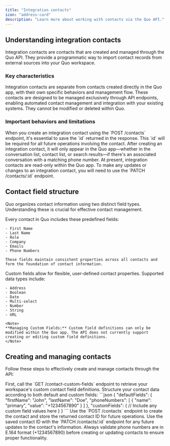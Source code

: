```yaml
---
title: "Integration contacts"
icon: "address-card"
description: "Learn more about working with contacts via the Quo API."
---
```


## Understanding integration contacts

Integration contacts are contacts that are created and managed through the Quo API. They provide a programmatic way to import contact records from external sources into your Quo workspace.

### Key characteristics

<CardGroup cols={1}>
  <Card title="Distinct from app contacts">
    Integration contacts are separate from contacts created directly in the Quo app, with their own specific behaviors and management flow.
  </Card>
  <Card title="API-first management">
    These contacts are designed to be managed exclusively through API endpoints, enabling automated contact management and integration with your existing systems. They cannot be modified or deleted within Quo.
  </Card>
</CardGroup>

### Important behaviors and limitations

<CardGroup cols={1}>
  <Card title="Preserving contact IDs">
    When you create an integration contact using the `POST /contacts` endpoint, it's essential to save the `id` returned in the response. This `id` will be required for all future operations involving the contact.
  </Card>
  <Card title="Visibility in the Quo app">
    After creating an integration contact, it will only appear in the Quo app—whether in the conversation list, contact list, or search results—if there's an associated conversation with a matching phone number.
  </Card>
  <Card title="Read-only status">
    At present, integration contacts are read-only within the Quo app. To make any updates or changes to an integration contact, you will need to use the `PATCH /contacts/:id` endpoint.
  </Card>
</CardGroup>

## Contact field structure

Quo organizes contact information using two distinct field types. Understanding these is crucial for effective contact management.

<AccordionGroup>
  <Accordion title="Default fields" defaultOpen={true}>
    Every contact in Quo includes these predefined fields:
    
    - First Name
    - Last Name
    - Role
    - Company
    - Emails
    - Phone Numbers
    
    These fields maintain consistent properties across all contacts and form the foundation of contact information.
  </Accordion>
  
  <Accordion title="Custom fields">
    Custom fields allow for flexible, user-defined contact properties. Supported data types include:
    
    - Address
    - Boolean
    - Date
    - Multi-select
    - Number
    - String
    - URL
    
    <Note>
    **Managing Custom Fields:** Custom field definitions can only be modified within the Quo app. The API does not currently support creating or editing custom field definitions.
    </Note>
  </Accordion>
</AccordionGroup>

## Creating and managing contacts

Follow these steps to effectively create and manage contacts through the API:

<Steps>
  <Step title="Retrieve custom fields">
    First, call the `GET /contact-custom-fields` endpoint to retrieve your workspace's custom contact field definitions.
  </Step>
  
  <Step title="Prepare contact data">
    Structure your contact data according to both default and custom fields:
    ```json
    {
      "defaultFields": {
        "firstName": "John",
        "lastName": "Doe",
        "phoneNumbers": [
          {
            "name": "primary",
            "value": "+1234567890"
          }
        ]
      },
      "customFields": {
        // Include any custom field values here
      }
    }
    ```
  </Step>
  
  <Step title="Create the contact">
    Use the `POST /contacts` endpoint to create the contact and store the returned contact ID for future operations.
  </Step>
  
  <Step title="Manage the contact">
    Use the saved contact ID with the `PATCH /contacts/:id` endpoint for any future updates to the contact's information.
  </Step>
</Steps>

<Tip>
Always validate phone numbers are in E.164 format (+1234567890) before creating or updating contacts to ensure proper functionality.
</Tip>